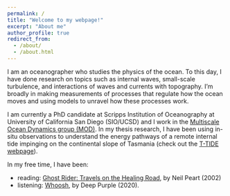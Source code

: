 ```yaml
---
permalink: /
title: "Welcome to my webpage!"
excerpt: "About me"
author_profile: true
redirect_from: 
  - /about/
  - /about.html
---
```


I am an oceanographer who studies the physics of the ocean. To this day, I have done research on topics such as internal waves, small-scale turbulence, and interactions of waves and currents with topography. I’m broadly in making measurements of processes that regulate how the ocean moves and using models to unravel how these processes work.

I am currently a PhD candidate at Scripps Institution of Oceanography at University of California San Diego (SIO/UCSD) and I work in the [Multiscale Ocean Dynamics group (MOD)](http://www.mod.ucsd.edu/). In my thesis research, I have been using in-situ observations to understand the energy pathways of a remote internal tide impinging on the continental slope of Tasmania (check out the [T-TIDE webpage](https://sioweb.ucsd.edu/projects/ttide/)).

In my free time, I have been:
* reading: [Ghost Rider: Travels on the Healing Road](https://en.wikipedia.org/wiki/Ghost_Rider:_Travels_on_the_Healing_Road), by Neil Peart (2002)
* listening: [Whoosh](https://en.wikipedia.org/wiki/Whoosh!), by Deep Purple (2020).
